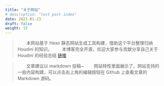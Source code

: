 ```yaml
---
title: "关于网站"
# description: "test post index"
date: 2021-01-23
draft: false
weight: 15
---
```


> &emsp;&emsp;本网站基于 Hexo 静态网站生成工具构建，借助这个平台整理归纳 Houdini 的知识。
> &emsp;&emsp;本博客完全开源，欢迎大家参与贡献分享自己关于 Houdini 的经验总结 [链接](https://github.com/FXTD-ODYSSEY/HoudiniWiki)

> &emsp;&emsp;文章建议以 markdown 投稿~
> &emsp;&emsp;网站特性里面展示了，网站支持的一些内容构建，可以点击右上角的编辑按钮在 Github 上查看文章的 Markdown 源码。

